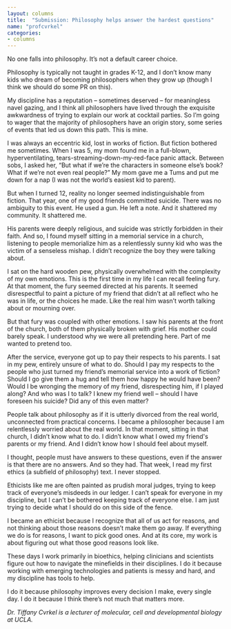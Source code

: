 ```yaml
---
layout: columns
title:  "Submission: Philosophy helps answer the hardest questions"
name: "profcvrkel"
categories:
- columns
---
```


No one falls into philosophy. It’s not a default career choice.

Philosophy is typically not taught in grades K-12, and I don’t know many kids who dream of becoming philosophers when they grow up (though I think we should do some PR on this).

My discipline has a reputation – sometimes deserved – for meaningless navel gazing, and I think all philosophers have lived through the exquisite awkwardness of trying to explain our work at cocktail parties. So I’m going to wager that the majority of philosophers have an origin story, some series of events that led us down this path. This is mine.

I was always an eccentric kid, lost in works of fiction. But fiction bothered me sometimes. When I was 5, my mom found me in a full-blown, hyperventilating, tears-streaming-down-my-red-face panic attack. Between sobs, I asked her, “But what if we’re the characters in someone else’s book? What if we’re not even real people?” My mom gave me a Tums and put me down for a nap (I was not the world’s easiest kid to parent).

But when I turned 12, reality no longer seemed indistinguishable from fiction. That year, one of my good friends committed suicide. There was no ambiguity to this event. He used a gun. He left a note. And it shattered my community. It shattered me. 

His parents were deeply religious, and suicide was strictly forbidden in their faith. And so, I found myself sitting in a memorial service in a church, listening to people memorialize him as a relentlessly sunny kid who was the victim of a senseless mishap. I didn’t recognize the boy they were talking about.

I sat on the hard wooden pew, physically overwhelmed with the complexity of my own emotions. This is the first time in my life I can recall feeling fury. At that moment, the fury seemed directed at his parents. It seemed disrespectful to paint a picture of my friend that didn’t at all reflect who he was in life, or the choices he made. Like the real him wasn’t worth talking about or mourning over.

But that fury was coupled with other emotions. I saw his parents at the front of the church, both of them physically broken with grief. His mother could barely speak. I understood why we were all pretending here. Part of me wanted to pretend too.

After the service, everyone got up to pay their respects to his parents. I sat in my pew, entirely unsure of what to do. Should I pay my respects to the people who just turned my friend’s memorial service into a work of fiction? Should I go give them a hug and tell them how happy he would have been? Would I be wronging the memory of my friend, disrespecting him, if I played along? And who was I to talk? I knew my friend well – should I have foreseen his suicide? Did any of this even matter?

People talk about philosophy as if it is utterly divorced from the real world, unconnected from practical concerns. I became a philosopher because I am relentlessly worried about the real world. In that moment, sitting in that church, I didn’t know what to do. I didn’t know what I owed my friend's parents or my friend. And I didn’t know how I should feel about myself.

I thought, people must have answers to these questions, even if the answer is that there are no answers. And so they had. That week, I read my first ethics (a subfield of philosophy) text. I never stopped.

Ethicists like me are often painted as prudish moral judges, trying to keep track of everyone’s misdeeds in our ledger. I can’t speak for everyone in my discipline, but I can’t be bothered keeping track of everyone else. I am just trying to decide what I should do on this side of the fence.

I became an ethicist because I recognize that all of us act for reasons, and not thinking about those reasons doesn’t make them go away. If everything we do is for reasons, I want to pick good ones. And at its core, my work is about figuring out what those good reasons look like.

These days I work primarily in bioethics, helping clinicians and scientists figure out how to navigate the minefields in their disciplines. I do it because working with emerging technologies and patients is messy and hard, and my discipline has tools to help.

I do it because philosophy improves every decision I make, every single day. I do it because I think there’s not much that matters more. 

*Dr. Tiffany Cvrkel is a lecturer of molecular, cell and developmental biology at UCLA.*
